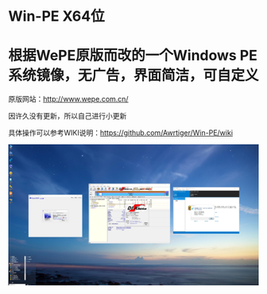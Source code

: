 # Win-PE X64位
根据WePE原版而改的一个Windows PE系统镜像，无广告，界面简洁，可自定义
=
原版网站：http://www.wepe.com.cn/ 

因许久没有更新，所以自己进行小更新

具体操作可以参考WIKI说明：https://github.com/Awrtiger/Win-PE/wiki

![desktop](desktop.jpg)
